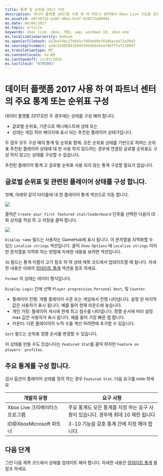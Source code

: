 ```yaml
---
title: 통계 및 순위표 2017 구성
description: 데이터 플랫폼 2017을 사용 하 여 파트너 센터에서 Xbox Live 기능을 갖춘 통계 및 순위표를 구성 하는 방법을 알아봅니다.
ms.assetid: e0f307d2-ea02-48ea-bcdf-828272a894d4
ms.date: 04/04/2017
ms.topic: article
keywords: xbox live, xbox, 게임, uwp, windows 10, xbox one
ms.localizationpriority: medium
ms.openlocfilehash: ea2baf4bc27e6d1cfd5beb9ef0386acda72a39d2
ms.sourcegitcommit: a3dc929858415b933943bba5aa7487ffa721899f
ms.translationtype: MT
ms.contentlocale: ko-KR
ms.lasthandoff: 12/07/2018
ms.locfileid: "8795903"
---
```

# <a name="configuring-featured-stats-or-leaderboards-in-partner-center-with-data-platform-2017"></a>데이터 플랫폼 2017 사용 하 여 파트너 센터의 주요 통계 또는 순위표 구성

데이터 플랫폼 2017로만 두 경우에는 상태를 구성 해야 합니다.

* 글로벌 순위표, 기준으로 메니페스트에 상태 또는
* 상태는 게임 허브 페이지에 표시 되는 추천된 플레이어 상태가입니다.

두 경우 모두 구성 해야 통계 및 순위표 함께. 모든 순위표 상태를 기반으로 하며는 순위표 추천된 플레이어 상태에 대 한 사용 하지 않으려는 경우에 연결된 글로벌 순위표도 구성 하지 않고는 상태를 구성할 수 없습니다.

추천된 플레이어 통계 고 글로벌 순위표 사용 되지 않는 통계 구성할 필요가 없습니다.

## <a name="configure-a-global-leaderboard-and-an-associated-player-stat"></a>글로벌 순위표 및 관련된 플레이어 상태를 구성 합니다.

첫째, 아래와 같이 타이틀에 대 한 플레이어 통계 섹션으로 이동 합니다.

![](../images/omega/dev_center_player_stats_creators.png)

클릭은 `Create your first featured stat/leaderboard` 단추를 선택한 다음이 대화 상자를 작성 하 고 저장을 클릭 합니다.

![](../images/omega/dev_center_player_stats_creators_leaderboard.png)

`Display name` 필드는 사용자는 GameHub에 표시 됩니다.  이 문자열을 지역화할 수 있는 `Localize strings` 섹션입니다.  클릭 `Show Options` 에 `Localize strings` 이러한 문자열을 지역화 하는 방법에 자세한 내용을 보려면 섹션입니다.

`ID` 필드는 통계 이름이 고가 참조 하 여 상태 제목 코드에서 업데이트할 때 됩니다.   자세한 내용은 아래의 [업데이트 통계](player-stats-updating.md) 섹션을 참조 하세요.

`Format` 의 상태는 데이터 형식입니다.

`Display Logic` 간에 선택 `Player progression`, `Personal best`, 및 `Counter`.
- 플레이어 진행: 개별 플레이어 수준 또는 게임에서 진행 나타냅니다.  설정 된 마지막 값은 사용자가 표시 됩니다.  예를 들어 현재 라운드에 놓습니다.
- 개인 가장: 플레이어 게시에 현재 최고 점수를 나타냅니다. 정렬 순서에 따라 설정 max 값은 사용자가 표시 됩니다.  예를 들어 가장 빠른 랩 합니다.
- 카운터: 다른 플레이어의 누적 수를 계산 하려면에 추가할 수 있습니다.  

`Sort` 필드는 순위표 정렬 순서를 변경할 수 있습니다.

이 상태를 만들 수도 있습니다는 `Featured Stat`를 클릭 하지만 `Feature on players' profiles`.  

## <a name="configure-featured-stats"></a>주요 통계를 구성 합니다.

검사 옵션이 플레이어 상태를 정의 하는 경우 `Featured Stat`.  다음 요구를 note 하세요

| 개발자 유형 | 요구 사항 |
|----------------|-------------|
| Xbox Live 크리에이터스 프로그램 | 주요 통계도 모든 통계를 지정 하는 요구 사항이 있습니다.  경우에 최대 10 제한 됩니다 |
| ID@XboxMicrosoft 파트너 | 3-10 기능을 갖춘 통계 간에 지정 해야 합니다. |

## <a name="next-steps"></a>다음 단계

그런 다음 제목 코드에서 상태를 업데이트 해야 합니다.  자세한 내용은 [업데이트 통계](player-stats-updating.md) 를 참조 하세요.